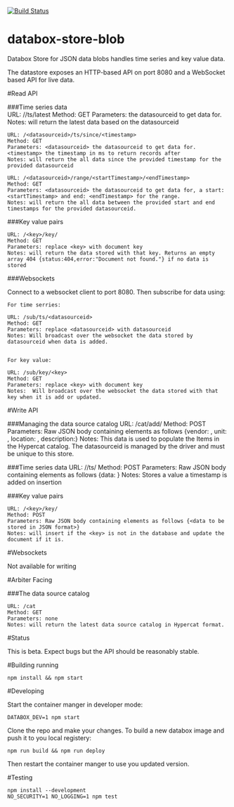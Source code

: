 [![Build Status](https://travis-ci.org/me-box/databox-store-blob.svg?branch=master)](https://travis-ci.org/me-box/databox-store-blob)

# databox-store-blob

Databox Store for JSON data blobs handles time series and key value data. 

The datastore exposes an HTTP-based API on port 8080 and a WebSocket based API for live data.


#Read API 

###Time series data   
    URL: /<datasourceid>/ts/latest
    Method: GET
    Parameters: <datasourceid> the datasourceid to get data for.
    Notes: will return the latest data based on the datasourceid 
    
    URL: /<datasourceid>/ts/since/<timestamp>
    Method: GET
    Parameters: <datasourceid> the datasourceid to get data for. <timestamp> the timestamp in ms to return records after
    Notes: will return the all data since the provided timestamp for the provided datasourceid
    
    URL: /<datasourceid>/range/<startTimestamp>/<endTimestamp>
    Method: GET
    Parameters: <datasourceid> the datasourceid to get data for, a start: <startTimestamp> and end: <endTimestamp> for the range.
    Notes: will return the all data between the provided start and end timestamps for the provided datasourceid.
    
###Key value pairs

    URL: /<key>/key/
    Method: GET
    Parameters: replace <key> with document key 
    Notes: will return the data stored with that key. Returns an empty array 404 {status:404,error:"Document not found."} if no data is stored

###Websockets 

Connect to a websocket client to port 8080. Then subscribe for data using: 

    For time serries:  

    URL: /sub/ts/<datasourceid>
    Method: GET
    Parameters: replace <datasourceid> with datasourceid 
    Notes: Will broadcast over the websocket the data stored by datasourceid when data is added. 

    
    For key value:  

    URL: /sub/key/<key>
    Method: GET
    Parameters: replace <key> with document key 
    Notes:  Will broadcast over the websocket the data stored with that key when it is add or updated. 

#Write API

###Managing the data source catalog
    URL: /cat/add/<datasourceid> 
    Method: POST
    Parameters: Raw JSON body containing elements as follows {vendor: <vendor name>, unit: <measurement unit>, location: <datasource location>, description:<human readable description>}
    Notes: This data is used to populate the Items in the Hypercat catalog. The datasourceid is managed by the driver and must be unique to this store. 
    
###Time series data
    URL: /<datasourceid>/ts/
    Method: POST
    Parameters: Raw JSON body containing elements as follows {data: <json blob to store>}
    Notes: Stores a value a timestamp is added on insertion
    
###Key value pairs

    URL: /<key>/key/
    Method: POST
    Parameters: Raw JSON body containing elements as follows {<data to be stored in JSON format>}
    Notes: will insert if the <key> is not in the database and update the document if it is.


#Websockets 

Not available for writing

#Arbiter Facing

###The data source catalog

    URL: /cat
    Method: GET
    Parameters: none
    Notes: will return the latest data source catalog in Hypercat format. 

#Status

This is beta. Expect bugs but the API should be reasonably stable.

#Building running

    npm install && npm start

#Developing

Start the container manger in developer mode:

    DATABOX_DEV=1 npm start

Clone the repo and make your changes. To build a new databox image and push it to you local registery:

    npm run build && npm run deploy

Then restart the container manger to use you updated version. 

#Testing

    npm install --development 
    NO_SECURITY=1 NO_LOGGING=1 npm test
